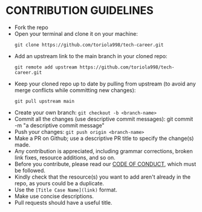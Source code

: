 # CONTRIBUTION GUIDELINES

- Fork the repo
- Open your terminal and clone it on your machine:  
  ```
  git clone https://github.com/toriola998/tech-career.git
  ```
- Add an upstream link to the main branch in your cloned repo: 
  ```
  git remote add upstream https://github.com/toriola998/tech-career.git
  ```
- Keep your cloned repo up to date by pulling from upstream (to avoid any merge conflicts while committing new changes): 
  ```
  git pull upstream main
  ```
- Create your  own branch:  `git checkout -b <branch-name>`
- Commit all the changes (use descriptive commit messages): git commit -m "a descriptive commit message"
- Push your changes:  `git push origin <branch-name>`
- Make a PR on Github; use a descriptive PR title to specify the change(s) made.
- Any contribution is appreciated, including grammar corrections, broken link fixes, resource additions, and so on.
- Before you contribute, please read our [CODE OF CONDUCT](./CODE-OF-CONDUCT.md), which must be followed.
- Kindly check that the resource(s) you want to add aren't already in the repo, as yours could be a duplicate.
- Use the `[Title Case Name](link)` format.
- Make use concise descriptions.
- Pull requests should have a useful title.
